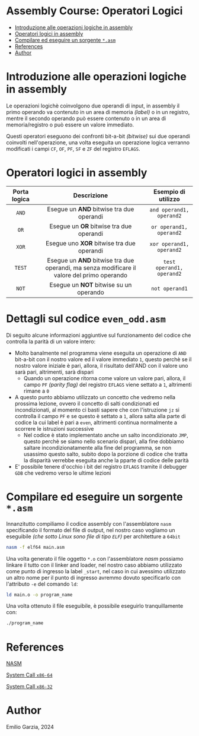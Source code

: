 # Assembly Course: Operatori Logici

- [Introduzione alle operazioni logiche in assembly](#introduzione-alle-operazioni-logiche-in-assembly)
- [Operatori logici in assembly](#operatori-logici-in-assembly)
- [Compilare ed eseguire un sorgente `*.asm`](#compilare-ed-eseguire-un-sorgente-asm)
- [References](#references)
- [Author](#author)

# Introduzione alle operazioni logiche in assembly

Le operazioni logichè coinvolgono due operandi di input, in assembly il primo operando va contenuto in un area di memoria *(label)* o in un registro, mentre il secondo operando può essere contenuto o in un area di memoria/registro o può essere un valore immediato.

Questi operatori eseguono dei confronti bit-a-bit *(bitwise)* sui due operandi coinvolti nell'operazione, una volta eseguita un operazione logica verranno modificati i campi `CF`, `OF`, `PF`, `SF` e `ZF` del registro `EFLAGS`.

# Operatori logici in assembly

| Porta logica | Descrizione | Esempio di utilizzo |
|:-:|:-:|:-:|
| `AND` | Esegue un **AND** bitwise tra due operandi | `and operand1, operand2` |
| `OR` | Esegue un **OR** bitwise tra due operandi | `or operand1, operand2` |
| `XOR` | Esegue uno **XOR** bitwise tra due operandi | `xor operand1, operand2` |
| `TEST` | Esegue un **AND** bitwise tra due operandi, ma senza modificare il valore del primo operando | `test operand1, operand2` |
| `NOT` | Esegue un **NOT** bitwise su un operando | `not operand1` |

# Dettagli sul codice `even_odd.asm`

Di seguito alcune informazioni aggiuntive sul funzionamento del codice che controlla la parità di un valore intero:

* Molto banalmente nel programma viene eseguita un operazione di `AND` bit-a-bit con il nostro valore ed il valore immediato `1`, questo perchè se il nostro valore iniziale è pari, allora, il risultato dell'AND con il valore uno sarà pari, altrimenti, sarà dispari
    * Quando un operazione ritorna come valore un valore pari, allora, il campo `PF` *(parity flag)* del registro `EFLAGS` viene settato a `1`, altrimenti rimane a `0`
* A questo punto abbiamo utilizzato un concetto che vedremo nella prossima lezione, ovvero il concetto di salti condizionati ed incondizionati, al momento ci basti sapere che con l'istruzione `jz` si controlla il campo `PF` e se questo è settato a `1`, allora salta alla parte di codice la cui label è pari a `even`, altrimenti continua normalmente a scorrere le istruzioni successive
    * Nel codice è stato implementato anche un salto incondizionato `JMP`, questo perchè se siamo nello scenario dispari, alla fine dobbiamo saltare incondizionatamente alla fine del programma, se non usassimo questo salto, subito dopo la porzione di codice che tratta la disparità verrebbe eseguita anche la pparte di codice delle parità
* E' possibile tenere d'occhio i bit del registro `EFLAGS` tramite il debugger `GDB` che vedremo verso le ultime lezioni

# Compilare ed eseguire un sorgente `*.asm`

Innanzitutto compiliamo il codice assembly con l'assemblatore `nasm` specificando il formato del file di output, nel nostro caso vogliamo un eseguibile *(che sotto Linux sono file di tipo `ELF`)* per architetture a `64bit`

```bash
nasm -f elf64 main.asm
```

Una volta generato il file oggetto `*.o` con l'assemblatore *nasm* possiamo linkare il tutto con il linker and loader, nel nostro caso abbiamo utilizzato come punto di ingresso la label `_start`, nel caso in cui avessimo utilizzato un altro nome per il punto di ingresso avremmo dovuto specificarlo con l'attributo `-e` del comando `ld`:

```bash
ld main.o -o program_name
```

Una volta ottenuto il file eseguibile, è possibile eseguirlo tranquillamente con:

```bash
./program_name
```
# References

[NASM](https://www.nasm.us/)

[System Call `x86-64`](https://blog.rchapman.org/posts/Linux_System_Call_Table_for_x86_64/)

[System Call `x86-32`](https://www.tutorialspoint.com/assembly_programming/assembly_system_calls.htm)

# Author

Emilio Garzia, 2024